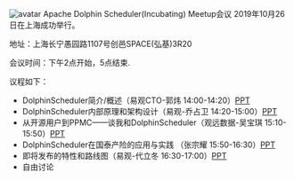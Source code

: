 ![avatar](//img/2019-10-26-user.jpg)
Apache Dolphin Scheduler(Incubating) Meetup会议 2019年10月26日在上海成功举行。

地址：上海长宁愚园路1107号创邑SPACE(弘基)3R20

会议时间：下午2点开始，5点结束.

议程如下：

* DolphinScheduler简介/概述（易观CTO-郭炜 14:00-14:20）[PPT](/file/2019-10-26/DolphinScheduler_guowei.pptx)
* DolphinScheduler内部原理和架构设计（易观-乔占卫 14:20-15:00）[PPT](/file/2019-10-26/DolphinScheduler_qiaozhanwei.pptx)
* 从开源用户到PPMC——谈我和DolphinScheduler（观远数据-吴宝琪 15:10-15:50）[PPT](/file/2019-10-26/Dolphinescheduler_baoqiwu.pptx)
* DolphinScheduler在国泰产险的应用与实践 （张宗耀 15:50-16:30）[PPT](/file/2019-10-26/DolphinScheduler_zhangzongyao.pptx)
* 即将发布的特性和路线图（易观-代立冬 16:30-17:00）[PPT](/file/2019-10-26/DolphinScheduler_dailidong.pptx)
* 自由讨论
